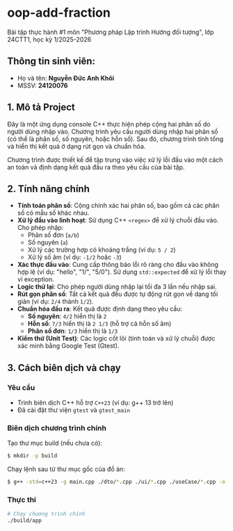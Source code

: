 # oop-add-fraction

Bài tập thực hành \#1 môn "Phương pháp Lập trình Hướng đối tượng", lớp 24CTT1, học kỳ 1/2025-2026

## Thông tin sinh viên:

  - Họ và tên: **Nguyễn Đức Anh Khôi**
  - MSSV: **24120076**

## 1\. Mô tả Project

Đây là một ứng dụng console C++ thực hiện phép cộng hai phân số do người dùng nhập vào. Chương trình yêu cầu người dùng nhập hai phân số (có thể là phân số, số nguyên, hoặc hỗn số). Sau đó, chương trình tính tổng và hiển thị kết quả ở dạng rút gọn và chuẩn hóa.

Chương trình được thiết kế để tập trung vào việc xử lý lỗi đầu vào một cách an toàn và định dạng kết quả đầu ra theo yêu cầu của bài tập.

## 2\. Tính năng chính

  * **Tính toán phân số**: Cộng chính xác hai phân số, bao gồm cả các phân số có mẫu số khác nhau.
  * **Xử lý đầu vào linh hoạt**: Sử dụng C++ `<regex>` để xử lý chuỗi đầu vào. Cho phép nhập:
      * Phân số đơn (`a/b`)
      * Số nguyên (`a`)
      * Xử lý các trường hợp có khoảng trắng (ví dụ: `5 / 2`)
      * Xử lý số âm (ví dụ: `-1/2` hoặc `-3`)
  * **Xác thực đầu vào**: Cung cấp thông báo lỗi rõ ràng cho đầu vào không hợp lệ (ví dụ: "hello", "1/", "5/0"). Sử dụng `std::expected` để xử lý lỗi thay vì exception.
  * **Logic thử lại**: Cho phép người dùng nhập lại tối đa 3 lần nếu nhập sai.
  * **Rút gọn phân số**: Tất cả kết quả đều được tự động rút gọn về dạng tối giản (ví dụ: `2/4` thành `1/2`).
  * **Chuẩn hóa đầu ra**: Kết quả được định dạng theo yêu cầu:
      * **Số nguyên**: `4/2` hiển thị là `2`
      * **Hỗn số**: `7/3` hiển thị là `2 1/3` (hỗ trợ cả hỗn số âm)
      * **Phân số đơn**: `1/3` hiển thị là `1/3`
  * **Kiểm thử (Unit Test)**: Các logic cốt lõi (tính toán và xử lý chuỗi) được xác minh bằng Google Test (Gtest).

## 3\. Cách biên dịch và chạy

### Yêu cầu

  * Trình biên dịch C++ hỗ trợ `C++23` (ví dụ: g++ 13 trở lên)
  * Đã cài đặt thư viện `gtest` và `gtest_main`

### Biên dịch chương trình chính

Tạo thư mục build (nếu chưa có):

```bash
$ mkdir -p build
```

Chạy lệnh sau từ thư mục gốc của đồ án:

```bash
$ g++ -std=c++23 -g main.cpp ./dto/*.cpp ./ui/*.cpp ./useCase/*.cpp -o build/app
```

### Thực thi

```bash
# Chạy chương trình chính
./build/app
